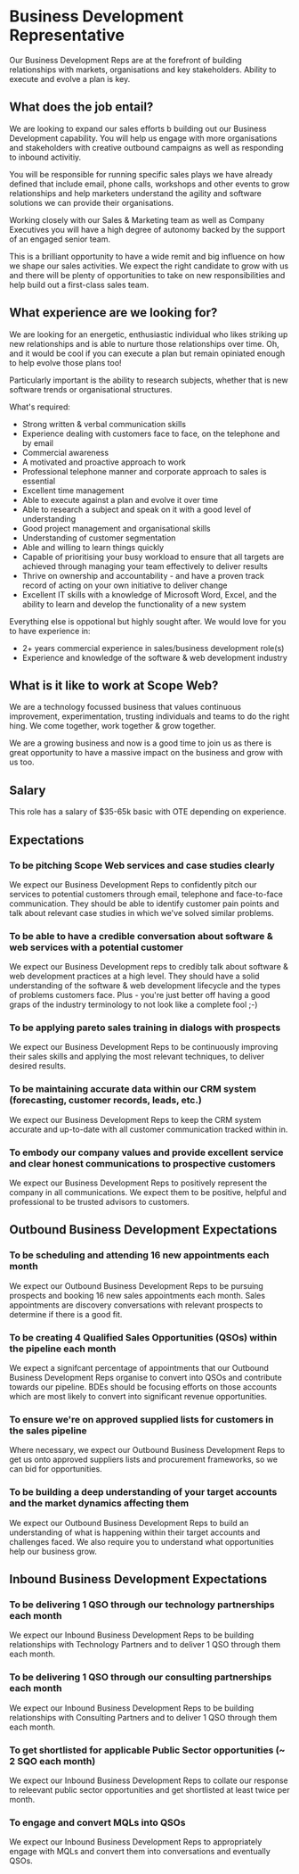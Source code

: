 # Business Development Representative

Our Business Development Reps are at the forefront of building relationships with markets, organisations and key stakeholders. Ability to execute and evolve a plan is key.

## What does the job entail?

We are looking to expand our sales efforts b building out our Business Development capability. You will help us engage with more organisations and stakeholders with creative outbound campaigns as well as responding to inbound activitiy.

You will be responsible for running specific sales plays we have already defined that include email, phone calls, workshops and other events to grow relationships and help marketers understand the agility and software solutions we can provide their organisations.

Working closely with our Sales & Marketing team as well as Company Executives you will have a high degree of autonomy backed by the support of an engaged senior team.

This is a brilliant opportunity to have a wide remit and big influence on how we shape our sales activities. We expect the right candidate to grow with us and there will be plenty of opportunities to take on new responsibilities and help build out a first-class sales team.

## What experience are we looking for?

We are looking for an energetic, enthusiastic individual who likes striking up new relationships and is able to nurture those relationships over time. Oh, and it would be cool if you can execute a plan but remain opiniated enough to help evolve those plans too!

Particularly important is the ability to research subjects, whether that is new software trends or organisational structures.

What's required:

- Strong written & verbal communication skills
- Experience dealing with customers face to face, on the telephone and by email
- Commercial awareness
- A motivated and proactive approach to work
- Professional telephone manner and corporate approach to sales is essential
- Excellent time management
- Able to execute against a plan and evolve it over time
- Able to research a subject and speak on it with a good level of understanding
- Good project management and organisational skills
- Understanding of customer segmentation
- Able and willing to learn things quickly
- Capable of prioritising your busy workload to ensure that all targets are achieved through managing your team effectively to deliver results
- Thrive on ownership and accountability - and have a proven track record of acting on your own initiative to deliver change
- Excellent IT skills with a knowledge of Microsoft Word, Excel, and the ability to learn and develop the functionality of a new system

Everything else is oppotional but highly sought after. We would love for you to have experience in:

- 2+ years commercial experience in sales/business development role(s)
- Experience and knowledge of the software & web development industry

## What is it like to work at Scope Web?

We are a technology focussed business that values continuous improvement, experimentation, trusting individuals and teams to do the right hing. We come together, work together & grow together.

We are a growing business and now is a good time to join us as there is great opportunity to have a massive impact on the business and grow with us too.

## Salary

This role has a salary of $35-65k basic with OTE depending on experience.

## Expectations

### To be pitching Scope Web services and case studies clearly

We expect our Business Development Reps to confidently pitch our services to potential customers through email, telephone and face-to-face communication. They should be able to identify customer pain points and talk about relevant case studies in which we've solved similar problems.

### To be able to have a credible conversation about software & web services with a potential customer

We expect our Business Development reps to credibly talk about software & web development practices at a high level. They should have a solid understanding of the software & web development lifecycle and the types of problems customers face. Plus - you're just better off having a good graps of the industry terminology to not look like a complete fool ;-)

### To be applying pareto sales training in dialogs with prospects

We expect our Business Development Reps to be continuously improving their sales skills and applying the most relevant techniques, to deliver desired results.

### To be maintaining accurate data within our CRM system (forecasting, customer records, leads, etc.)

We expect our Business Development Reps to keep the CRM system accurate and up-to-date with all customer communication tracked within in.

### To embody our company values and provide excellent service and clear honest communications to prospective customers

We expect our Business Development Reps to positively represent the company in all communications. We expect them to be positive, helpful and professional to be trusted advisors to customers.

## Outbound Business Development Expectations

### To be scheduling and attending 16 new appointments each month

We expect our Outbound Business Development Reps to be pursuing prospects and booking 16 new sales appointments each month. Sales appointments are discovery conversations with relevant prospects to determine if there is a good fit.

### To be creating 4 Qualified Sales Opportunities (QSOs) within the pipeline each month

We expect a signifcant percentage of appointments that our Outbound Business Development Reps organise to convert into QSOs and contribute towards our pipeline. BDEs should be focusing efforts on those accounts which are most likely to convert into significant revenue opportunities.

### To ensure we're on approved supplied lists for customers in the sales pipeline

Where necessary, we expect our Outbound Business Development Reps to get us onto approved suppliers lists and procurement frameworks, so we can bid for opportunities.

### To be building a deep understanding of your target accounts and the market dynamics affecting them

We expect our Outbound Business Development Reps to build an understanding of what is happening within their target accounts and challenges faced. We also require you to understand what opportunities help our business grow.

## Inbound Business Development Expectations

### To be delivering 1 QSO through our technology partnerships each month

We expect our Inbound Business Development Reps to be building relationships with Technology Partners and to deliver 1 QSO through them each month.

### To be delivering 1 QSO through our consulting partnerships each month

We expect our Inbound Business Development Reps to be building relationships with Consulting Partners and to deliver 1 QSO through them each month.

### To get shortlisted for applicable Public Sector opportunities (~ 2 SQO each month)

We expect our Inbound Business Development Reps to collate our response to releevant public sector opportunities and get shortlisted at least twice per month.

### To engage and convert MQLs into QSOs

We expect our Inbound Business Development Reps to appropriately engage with MQLs and convert them into conversations and eventually QSOs.